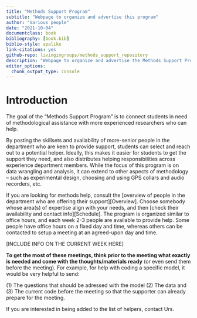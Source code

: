 ```yaml
---
title: "Methods Support Program"
subtitle: "Webpage to organize and advertise this program"
author: "Various people"
date: "2021-10-04"
documentclass: book
bibliography: [book.bib]
biblio-style: apalike
link-citations: yes
github-repo: livingingroups/methods_support_repository
description: "Webpage to organize and advertise the Methods Support Program at the EAS department/MPI-AB"
editor_options: 
  chunk_output_type: console
---
```







# Introduction

The goal of the “Methods Support Program” is to connect students in need of methodological assistance with more experienced researchers who can help. 

By posting the skillsets and availability of more-senior people in the department who are keen to provide support, students can select and reach out to a potential helper. Ideally, this makes it easier for students to get the support they need, and also distributes helping responsibilities across experience department members. While the focus of this program is on data wrangling and analysis, it can extend to other aspects of methodology – such as experimental design, choosing and using GPS collars and audio recorders, etc.

If you are looking for methods help, consult the [overview of people in the department who are offering their support][Overview]. Choose somebody whose area(s) of expertise align with your needs, and then [check their availability and contact info][Schedule]. The program is organized similar to office hours, and each week 2-3 people are available to provide help. Some people have office hours on a fixed day and time, whereas others can be contacted 
to setup a meeting at an agreed-upon day and time.

[INCLUDE INFO ON THE CURRENT WEEK HERE]

**To get the most of these meetings, think prior to the meeting what exactly is needed and come with the thoughts/materials ready** (or even send them before the meeting). For example, for help with coding a specific model, it would be very helpful to send:

(1) The questions that should be adressed with the model
(2) The data and
(3) The current code before the meeting so that the supporter can already prepare for the meeting.

If you are interested in being added to the list of helpers, contact Urs.

